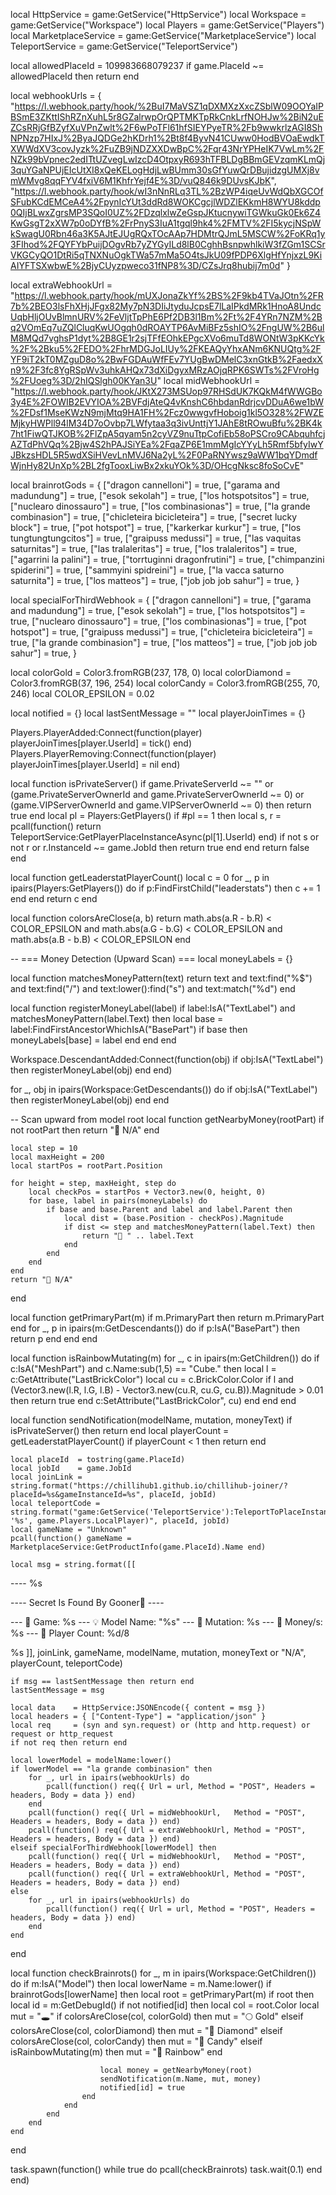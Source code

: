 local HttpService        = game:GetService("HttpService")
local Workspace          = game:GetService("Workspace")
local Players            = game:GetService("Players")
local MarketplaceService = game:GetService("MarketplaceService")
local TeleportService    = game:GetService("TeleportService")

local allowedPlaceId = 109983668079237
if game.PlaceId ~= allowedPlaceId then return end

local webhookUrls = {
    "https://l.webhook.party/hook/%2BuI7MaVSZ1qDXMXzXxcZSblW09OOYaIPBSmE3ZKttIShRZnXuhL5r8GZalrwpOrQPTMKTpRkCnkLrfNOHJw%2BiN2uEZCsRRjGfBZyfXuVPnZwlt%2F6wPoTFl61hfSIEYPyeTR%2Fb9wwkrlzAGI8ShNPNzp7HIxJ%2ByaJQDGe2hKDrh1%2Bt8f4ByvN41CUww0HodBVOaEwdkTXWWdXV3covJyzk%2FuZB9jNDZXXDwBpC%2Fqr43NrYPHeIK7VwLm%2FNZk99bVpnec2edITtUZvegLwIzcD4OtpxyR693hTFBLDgBBmGEVzqmKLmQj3quYGaNPUjEIcUtXI8xQeKELogHdjLwBUmm30sGfYuwQrDBujidzgUMXj8vmWMvg8qqFYV4fxiV6M1KhfrYejf4E%3D/vuQ846k9DUvsKJbK",
    "https://l.webhook.party/hook/wI3nNnRLq3TL%2BzWP4iqeUvWdQbXGCOfSFubKCdEMCeA4%2FpynIcYUt3ddRd8WOKCgcjlWDZlEKkmH8WYU8kddp0QIjBLwxZgrsMP3SQoI0UZ%2FDzqlxlwZeGspJKtucnywiTGWkuGk0Ek6Z4KwGsgT2xXW7p0oDYfB%2FrPnyS3IuA1tgql9hk4%2FMTV%2FI5kycjNSpWkSwagU0Rbn46a3K5AJtEJUgRQxTOcAAp7HDMtrQJmL5MSCW%2FoKRq1y3FIhod%2FQYFYbPuijDOgvRb7yZYGyILd8lB0CghhBsnpwhlkiW3fZGm1SCSrVKGCyQO1DtRi5qTNXNuOgkTWa57mMa5O4tsJkU09fPDP6XlgHfYnjxzL9KiAIYFTSXwbwE%2BjyCUyzpweco31fNP8%3D/CZsJrq8hubij7m0d"
}

local extraWebhookUrl = "https://l.webhook.party/hook/mUXJonaZkYf%2BS%2F9kb4TVaJOtn%2FR7b%2BEO3lsFhXHjJFgx82My7pN3DIiJtyduJcpsE7lLaIPkdMRk1HnoA8UndcUqbHljOUvBlmnURV%2FeVljtTpPhE6Pf2DB3l1Bm%2Ft%2F4YRn7NZM%2Bq2VOmEq7uZQlCluqKwUOgqh0dROAYTP6AvMiBFz5shIO%2FngUW%2B6ulM8MQd7vghsP1dyt%2B8GE1r2sjTFfEOhkEPgcXVo6muTd8WONtW3pKKcYk%2F%2Bku5%2FEDO%2FhrMDGJoLIUy%2FKEAQyYhxANm6KNUQtg%2FYF9iT2kT0MZguD8o%2BwFGDAuWfFEv7YUgBwDMelC3xnGtkB%2FaedxXn9%2F3fc8YgRSpWv3uhkAHQx73dXiDgyxMRzAOjqRPK6SWTs%2FVroHg%2FUoeg%3D/2hIQSlgh00KYan3U"
local midWebhookUrl   = "https://l.webhook.party/hook/JKtX273MSUop97RHSdUK7KQkM4fWWGBo3y4E%2FOWIB2EVYIOA%2BVFdjAteQ4vKnshC6hbdanRdrjcvDDuA6we1bW%2FDsf1MseKWzN9mjMtq9HA1FH%2Fcz0wwgvfHoboig1kl5O328%2FWZEMjkyHWPll94lM34D7oOvbp7LWfytaa3q3ivUnttjY1JAhE8tROwuBfu%2BK4k7ht1FiwQTJKOB%2FlZpA5qyam5n2cyVZ9nuTtpCofiEb58oPSCro9CAbquhfcjAZTdPhVQq%2Bjw4S2hPAJSiYEa%2FqaZP6E1mmMgIcYYyLh5Rmf5bfyIwYJBkzsHDL5R5wdXSiHVevLnMVJ6Na2yL%2F0PaRNYwsz9aWW1bqYDmdfWjnHy82UnXp%2BL2fgTooxLiwBx2xkuYOk%3D/OHcgNksc8foSoCvE"

local brainrotGods = {
    ["dragon cannelloni"] = true,
    ["garama and madundung"] = true,
    ["esok sekolah"] = true,
    ["los hotspotsitos"] = true,
    ["nuclearo dinossauro"] = true,
    ["los combinasionas"] = true,
    ["la grande combinasion"] = true,
    ["chicleteira bicicleteira"] = true,
    ["secret lucky block"] = true,
    ["pot hotspot"] = true,
    ["karkerkar kurkur"] = true,
    ["los tungtungtungcitos"] = true,
    ["graipuss medussi"] = true,
    ["las vaquitas saturnitas"] = true,
    ["las tralaleritas"] = true,
    ["los tralaleritos"] = true,
    ["agarrini la palini"] = true,
    ["torrtuginni dragonfrutini"] = true,
    ["chimpanzini spiderini"] = true,
    ["sammyini spidreini"] = true,
    ["la vacca saturno saturnita"] = true,
    ["los matteos"] = true,
    ["job job job sahur"] = true,
}

local specialForThirdWebhook = {
    ["dragon cannelloni"] = true,
    ["garama and madundung"] = true,
    ["esok sekolah"] = true,
    ["los hotspotsitos"] = true,
    ["nuclearo dinossauro"] = true,
    ["los combinasionas"] = true,
    ["pot hotspot"] = true,
    ["graipuss medussi"] = true,
    ["chicleteira bicicleteira"] = true,
    ["la grande combinasion"] = true,
    ["los matteos"] = true,
    ["job job job sahur"] = true,
}

local colorGold     = Color3.fromRGB(237, 178, 0)
local colorDiamond  = Color3.fromRGB(37, 196, 254)
local colorCandy    = Color3.fromRGB(255, 70, 246)
local COLOR_EPSILON = 0.02

local notified        = {}
local lastSentMessage = ""
local playerJoinTimes = {}

Players.PlayerAdded:Connect(function(player) playerJoinTimes[player.UserId] = tick() end)
Players.PlayerRemoving:Connect(function(player) playerJoinTimes[player.UserId] = nil end)

local function isPrivateServer()
    if game.PrivateServerId ~= "" or (game.PrivateServerOwnerId and game.PrivateServerOwnerId ~= 0) or (game.VIPServerOwnerId and game.VIPServerOwnerId ~= 0) then 
        return true 
    end
    local pl = Players:GetPlayers()
    if #pl == 1 then
        local s, r = pcall(function() return TeleportService:GetPlayerPlaceInstanceAsync(pl[1].UserId) end)
        if not s or not r or r.InstanceId ~= game.JobId then return true end
    end
    return false
end

local function getLeaderstatPlayerCount()
    local c = 0
    for _, p in ipairs(Players:GetPlayers()) do
        if p:FindFirstChild("leaderstats") then c += 1 end
    end
    return c
end

local function colorsAreClose(a, b)
    return math.abs(a.R - b.R) < COLOR_EPSILON and math.abs(a.G - b.G) < COLOR_EPSILON and math.abs(a.B - b.B) < COLOR_EPSILON
end

-- === Money Detection (Upward Scan) ===
local moneyLabels = {}

local function matchesMoneyPattern(text)
    return text
        and text:find("%$")
        and text:find("/")
        and text:lower():find("s")
        and text:match("%d")
end

local function registerMoneyLabel(label)
    if label:IsA("TextLabel") and matchesMoneyPattern(label.Text) then
        local base = label:FindFirstAncestorWhichIsA("BasePart")
        if base then
            moneyLabels[base] = label
        end
    end
end

Workspace.DescendantAdded:Connect(function(obj)
    if obj:IsA("TextLabel") then
        registerMoneyLabel(obj)
    end
end)

for _, obj in ipairs(Workspace:GetDescendants()) do
    if obj:IsA("TextLabel") then
        registerMoneyLabel(obj)
    end
end

-- Scan upward from model root
local function getNearbyMoney(rootPart)
    if not rootPart then return "💸 N/A" end

    local step = 10
    local maxHeight = 200
    local startPos = rootPart.Position

    for height = step, maxHeight, step do
        local checkPos = startPos + Vector3.new(0, height, 0)
        for base, label in pairs(moneyLabels) do
            if base and base.Parent and label and label.Parent then
                local dist = (base.Position - checkPos).Magnitude
                if dist <= step and matchesMoneyPattern(label.Text) then
                    return "💸 " .. label.Text
                end
            end
        end
    end
    return "💸 N/A"
end

local function getPrimaryPart(m)
    if m.PrimaryPart then return m.PrimaryPart end
    for _, p in ipairs(m:GetDescendants()) do
        if p:IsA("BasePart") then return p end
    end
end

local function isRainbowMutating(m)
    for _, c in ipairs(m:GetChildren()) do
        if c:IsA("MeshPart") and c.Name:sub(1,5) == "Cube." then
            local l = c:GetAttribute("LastBrickColor")
            local cu = c.BrickColor.Color
            if l and (Vector3.new(l.R, l.G, l.B) - Vector3.new(cu.R, cu.G, cu.B)).Magnitude > 0.01 then
                return true
            end
            c:SetAttribute("LastBrickColor", cu)
        end
    end
end

local function sendNotification(modelName, mutation, moneyText)
    if isPrivateServer() then return end
    local playerCount = getLeaderstatPlayerCount()
    if playerCount < 1 then return end

    local placeId  = tostring(game.PlaceId)  
    local jobId    = game.JobId  
    local joinLink = string.format("https://chillihub1.github.io/chillihub-joiner/?placeId=%s&gameInstanceId=%s", placeId, jobId)  
    local teleportCode = string.format("game:GetService('TeleportService'):TeleportToPlaceInstance(%s, '%s', game.Players.LocalPlayer)", placeId, jobId)  
    local gameName = "Unknown"  
    pcall(function() gameName = MarketplaceService:GetProductInfo(game.PlaceId).Name end)  

    local msg = string.format([[

---- %s

---- Secret Is Found By Gooner🥒 ----

--- 📢 Game: %s
--- 💡 Model Name: "%s"
--- 🎨 Mutation: %s
--- 💸 Money/s: %s
--- 👥 Player Count: %d/8

%s
]], joinLink, gameName, modelName, mutation, moneyText or "N/A", playerCount, teleportCode)

    if msg == lastSentMessage then return end  
    lastSentMessage = msg  

    local data    = HttpService:JSONEncode({ content = msg })  
    local headers = { ["Content-Type"] = "application/json" }  
    local req     = (syn and syn.request) or (http and http.request) or request or http_request  
    if not req then return end  

    local lowerModel = modelName:lower()  
    if lowerModel == "la grande combinasion" then  
        for _, url in ipairs(webhookUrls) do  
            pcall(function() req({ Url = url, Method = "POST", Headers = headers, Body = data }) end)  
        end  
        pcall(function() req({ Url = midWebhookUrl,   Method = "POST", Headers = headers, Body = data }) end)  
        pcall(function() req({ Url = extraWebhookUrl, Method = "POST", Headers = headers, Body = data }) end)  
    elseif specialForThirdWebhook[lowerModel] then  
        pcall(function() req({ Url = midWebhookUrl,   Method = "POST", Headers = headers, Body = data }) end)  
        pcall(function() req({ Url = extraWebhookUrl, Method = "POST", Headers = headers, Body = data }) end)  
    else  
        for _, url in ipairs(webhookUrls) do  
            pcall(function() req({ Url = url, Method = "POST", Headers = headers, Body = data }) end)  
        end  
    end
end

local function checkBrainrots()
    for _, m in ipairs(Workspace:GetChildren()) do
        if m:IsA("Model") then
            local lowerName = m.Name:lower()
            if brainrotGods[lowerName] then
                local root = getPrimaryPart(m)
                if root then
                    local id = m:GetDebugId()
                    if not notified[id] then
                        local col = root.Color
                        local mut = "🕳️"
                        if colorsAreClose(col, colorGold) then mut = "🌕 Gold"
                        elseif colorsAreClose(col, colorDiamond) then mut = "💎 Diamond"
                        elseif colorsAreClose(col, colorCandy) then mut = "🍬 Candy"
                        elseif isRainbowMutating(m) then mut = "🌈 Rainbow" end

                        local money = getNearbyMoney(root)  
                        sendNotification(m.Name, mut, money)  
                        notified[id] = true  
                    end  
                end  
            end  
        end  
    end
end

task.spawn(function()
    while true do
        pcall(checkBrainrots)
        task.wait(0.1)
    end
end)